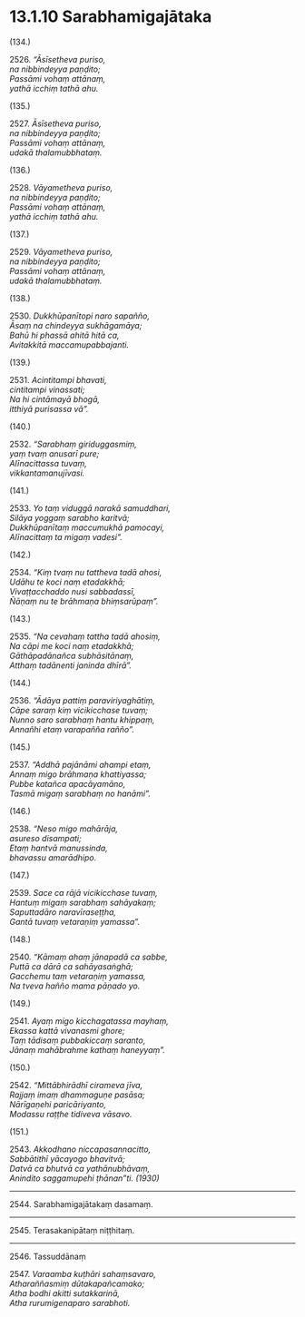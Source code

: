 # 13.1.10 Sarabhamigajātaka

(134.)

2526\. _“Āsīsetheva puriso,_  
_na nibbindeyya paṇḍito;_  
_Passāmi vohaṃ attānaṃ,_  
_yathā icchiṃ tathā ahu._  

(135.)

2527\. _Āsīsetheva puriso,_  
_na nibbindeyya paṇḍito;_  
_Passāmi vohaṃ attānaṃ,_  
_udakā thalamubbhataṃ._  

(136.)

2528\. _Vāyametheva puriso,_  
_na nibbindeyya paṇḍito;_  
_Passāmi vohaṃ attānaṃ,_  
_yathā icchiṃ tathā ahu._  

(137.)

2529\. _Vāyametheva puriso,_  
_na nibbindeyya paṇḍito;_  
_Passāmi vohaṃ attānaṃ,_  
_udakā thalamubbhataṃ._  

(138.)

2530\. _Dukkhūpanītopi naro sapañño,_  
_Āsaṃ na chindeyya sukhāgamāya;_  
_Bahū hi phassā ahitā hitā ca,_  
_Avitakkitā maccamupabbajanti._  

(139.)

2531\. _Acintitampi bhavati,_  
_cintitampi vinassati;_  
_Na hi cintāmayā bhogā,_  
_itthiyā purisassa vā”._  

(140.)

2532\. _“Sarabhaṃ giriduggasmiṃ,_  
_yaṃ tvaṃ anusarī pure;_  
_Alīnacittassa tuvaṃ,_  
_vikkantamanujīvasi._  

(141.)

2533\. _Yo taṃ viduggā narakā samuddhari,_  
_Silāya yoggaṃ sarabho karitvā;_  
_Dukkhūpanītaṃ maccumukhā pamocayi,_  
_Alīnacittaṃ ta migaṃ vadesi”._  

(142.)

2534\. _“Kiṃ tvaṃ nu tattheva tadā ahosi,_  
_Udāhu te koci naṃ etadakkhā;_  
_Vivaṭṭacchaddo nusi sabbadassī,_  
_Ñāṇaṃ nu te brāhmaṇa bhiṃsarūpaṃ”._  

(143.)

2535\. _“Na cevahaṃ tattha tadā ahosiṃ,_  
_Na cāpi me koci naṃ etadakkhā;_  
_Gāthāpadānañca subhāsitānaṃ,_  
_Atthaṃ tadānenti janinda dhīrā”._  

(144.)

2536\. _“Ādāya pattiṃ paraviriyaghātiṃ,_  
_Cāpe saraṃ kiṃ vicikicchase tuvaṃ;_  
_Nunno saro sarabhaṃ hantu khippaṃ,_  
_Annañhi etaṃ varapañña rañño”._  

(145.)

2537\. _“Addhā pajānāmi ahampi etaṃ,_  
_Annaṃ migo brāhmaṇa khattiyassa;_  
_Pubbe katañca apacāyamāno,_  
_Tasmā migaṃ sarabhaṃ no hanāmi”._  

(146.)

2538\. _“Neso migo mahārāja,_  
_asureso disampati;_  
_Etaṃ hantvā manussinda,_  
_bhavassu amarādhipo._  

(147.)

2539\. _Sace ca rājā vicikicchase tuvaṃ,_  
_Hantuṃ migaṃ sarabhaṃ sahāyakaṃ;_  
_Saputtadāro naravīraseṭṭha,_  
_Gantā tuvaṃ vetaraṇiṃ yamassa”._  

(148.)

2540\. _“Kāmaṃ ahaṃ jānapadā ca sabbe,_  
_Puttā ca dārā ca sahāyasaṅghā;_  
_Gacchemu taṃ vetaraṇiṃ yamassa,_  
_Na tveva hañño mama pāṇado yo._  

(149.)

2541\. _Ayaṃ migo kicchagatassa mayhaṃ,_  
_Ekassa kattā vivanasmi ghore;_  
_Taṃ tādisaṃ pubbakiccaṃ saranto,_  
_Jānaṃ mahābrahme kathaṃ haneyyaṃ”._  

(150.)

2542\. _“Mittābhirādhī cirameva jīva,_  
_Rajjaṃ imaṃ dhammaguṇe pasāsa;_  
_Nārīgaṇehi paricāriyanto,_  
_Modassu raṭṭhe tidiveva vāsavo._  

(151.)

2543\. _Akkodhano niccapasannacitto,_  
_Sabbātithī yācayogo bhavitvā;_  
_Datvā ca bhutvā ca yathānubhāvaṃ,_  
_Anindito saggamupehi ṭhānan”ti. (1930)_  

---

2544\. Sarabhamigajātakaṃ dasamaṃ.

---

2545\. Terasakanipātaṃ niṭṭhitaṃ.

---

2546\. Tassuddānaṃ

2547\. _Varaamba kuṭhāri sahaṃsavaro,_  
_Atharaññasmiṃ dūtakapañcamako;_  
_Atha bodhi akitti sutakkarinā,_  
_Atha rurumigenaparo sarabhoti._
